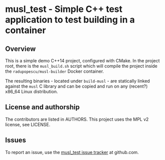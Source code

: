 # musl_test - Simple C++ test application to test building in a container

## Overview

This is a simple demo C++14 project, configured with CMake. In the project root, there is the `musl_build.sh` script
which will compile the project inside the `radupopescu/musl-builder` Docker container.

The resulting binaries - located under `build-musl` - are statically linked against the `musl` C library and can be
copied and run on any (recent?) x86_64 Linux distribution.

## License and authorship

The contributors are listed in AUTHORS. This project uses the MPL v2 license, see LICENSE.

## Issues

To report an issue, use the [musl_test issue tracker](https://github.com/radupopescu/musl_test/issues) at github.com.

